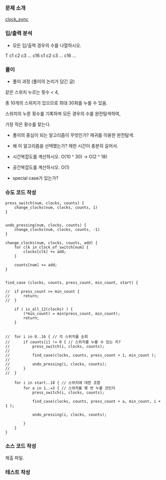 ### 문제 소개
[clock_sync](https://www.algospot.com/judge/problem/read/CLOCKSYNC)

### 입/출력 분석
- 모든 입/출력 경우의 수를 나열하시오.

T
c1 c2 c3 ... c16
c1 c2 c3 ... c16
...

### 풀이
- 풀이 과정 (풀이의 논리가 담긴 글)

같은 스위치 누르는 횟수 < 4,

총 10개의 스위치가 있으므로 최대 30회를 누를 수 있음.

스위치의 누른 횟수를 기록하며 모든 경우의 수를 완전탐색하여,

가장 작은 횟수를 찾는다.

- 풀이의 중심이 되는 알고리즘이 무엇인가?
재귀를 이용한 완전탐색.

- 왜 이 알고리즘을 선택했는가?
제한 시간이 충분히 길어서.

- 시간복잡도를 계산하시오. O(10 ^ 30) -> O(2 ^ 18)

- 공간복잡도를 계산하시오. O(1)

- special case가 있는가?

### 슈도 코드 작성
```
press_switch(num, clocks, counts) {
	change_clocks(num, clocks, counts, 1)
}


undo_pressing(num, clocks, counts) {
	change_clocks(num, clocks, counts, -1)
}

change_clocks(num, clocks, counts, add) {
	for clk in clock_of_switch[num] {
		clocks[clk] += add;
	}

	counts[num] += add;
}


find_case (clocks, counts, press_count, min_count, start) {

//	if press_count >= min_count {
//		return;
//	}

	if ( is_all_12(clocks) ) {
		(*min_count) = min(press_count, min_count);
		return;
	}


//	for i in 0..16 { // 각 스위치를 순회
//		if counts[i] != 0 { // 스위치를 누를 수 있는 지?
//			press_switch(i, clocks, counts);
//
//			find_case(clocks, counts, press_count + 1, min_count );
//
//			undo_pressing(i, clocks, counts);
//		}
//	}

	for i in start..10 { // 스위치에 대한 조합
		for a in 1..=3 { // 스위치를 몇 번 누를 것인지
			press_switch(i, clocks, counts);

			find_case(clocks, counts, press_count + a, min_count, i + 1 );

			undo_pressing(i, clocks, counts);

		}
	}
}
```

### 소스 코드 작성
제출 파일.

### 테스트 작성
